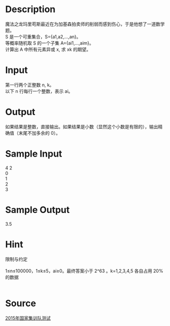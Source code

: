 
# Description

<div class="content"><div>魔法之龙玛里苟斯最近在为加基森拍卖师的削弱而感到伤心，于是他想了一道数学题。</div>
<div>S 是一个可重集合，S={a1,a2,…,an}。</div>
<div>等概率随机取 S 的一个子集 A={ai1,…,aim}。</div>
<div>计算出 A 中所有元素异或 x, 求 xk 的期望。</div>
<div></div>
<p></p></div>

# Input

<div class="content"><div>第一行两个正整数 n, k。</div>
<div>以下 n 行每行一个整数，表示 ai。</div>
<div></div>
<p></p></div>

# Output

<div class="content"><div>如果结果是整数，直接输出。如果结果是小数（显然这个小数是有限的），输出精确值（末尾不加多余的 0）。</div>
<div></div>
<p></p></div>

# Sample Input

<div class="content"><span class="sampledata">4 2<br/>
0<br/>
1<br/>
2<br/>
3</span></div>

# Sample Output

<div class="content"><span class="sampledata">3.5</span></div>

# Hint

<div class="content"><p></p><div>限制与约定</div><br/>
<div>1≤n≤100000，1≤k≤5，ai≥0。最终答案小于 2^63 。k=1,2,3,4,5 各自占用 20% 的数据</div><br/>
<p></p><p></p></div>

# Source

<div class="content"><p><a href="problemset.php?search=2015年国家集训队测试">2015年国家集训队测试</a></p></div>

